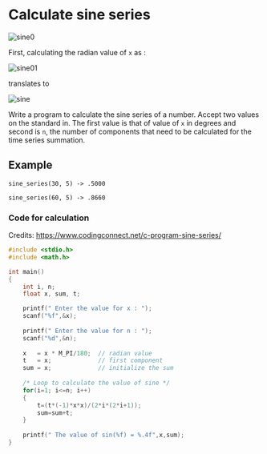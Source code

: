 # Calculate sine series


![sine0](https://codingconnect.net/wp-content/uploads/2016/01/sine-series1.png)

First, calculating the radian value of `x` as : 

![sine01](https://codingconnect.net/wp-content/uploads/2016/01/radian.png) 

translates to 

![sine](https://codingconnect.net/wp-content/uploads/2016/01/sine.png)

Write a program to calculate the sine series of a number. Accept two values on the standard in. The first value is that of value of `x` in degrees and second is `n`, the number of components that need to be calculated for the time series summation. 


## Example 

`sine_series(30, 5) -> .5000`

`sine_series(60, 5) -> .8660`



### Code for calculation 
Credits: https://www.codingconnect.net/c-program-sine-series/

```c
#include <stdio.h>
#include <math.h> 

int main()
{
    int i, n;
    float x, sum, t;

    printf(" Enter the value for x : ");
    scanf("%f",&x);
    
    printf(" Enter the value for n : ");
    scanf("%d",&n);
    
    x   = x * M_PI/180;  // radian value
    t   = x;             // first component
    sum = x;             // initialize the sum
    
    /* Loop to calculate the value of sine */
    for(i=1; i<=n; i++)
    {
        t=(t*(-1)*x*x)/(2*i*(2*i+1));
        sum=sum+t;
    }
    
    printf(" The value of sin(%f) = %.4f",x,sum);
}

```
